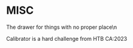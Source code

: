 # MISC
The drawer for things with no proper place\n

Calibrator is a hard challenge from HTB CA:2023
